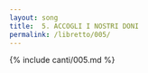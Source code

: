 ```yaml
---
layout: song
title:  5. ACCOGLI I NOSTRI DONI
permalink: /libretto/005/
---
```

{% include canti/005.md %}   